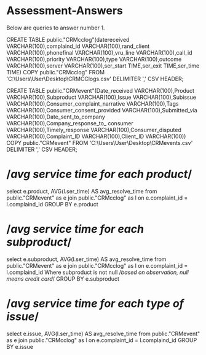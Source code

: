 # Assessment-Answers
Below are queries to answer number 1.

CREATE TABLE public."CRMcclog"(datereceived VARCHAR(100),complaind_id VARCHAR(100),rand_client VARCHAR(100),phonefinal VARCHAR(100),vru_line VARCHAR(100),call_id VARCHAR(100),priority VARCHAR(100),type VARCHAR(100),outcome VARCHAR(100),server VARCHAR(100),ser_start TIME,ser_exit TIME,ser_time TIME)
COPY public."CRMcclog" FROM 'C:\Users\User\Desktop\CRMCClogs.csv' DELIMITER ',' CSV HEADER;

CREATE TABLE public."CRMevent"(Date_received VARCHAR(100),Product VARCHAR(100),Subproduct VARCHAR(100),Issue VARCHAR(100),Subissue VARCHAR(100),Consumer_complaint_narrative VARCHAR(100),Tags VARCHAR(100),Consumer_consent_provided VARCHAR(100),Submitted_via VARCHAR(100),Date_sent_to_company VARCHAR(100),Company_response_to_ consumer VARCHAR(100),Timely_response VARCHAR(100),Consumer_disputed VARCHAR(100),Complaint_ID VARCHAR(100),Client_ID VARCHAR(100))
COPY public."CRMevent" FROM 'C:\Users\User\Desktop\CRMevents.csv' DELIMITER ',' CSV HEADER;

# /*avg service time for each product*/
select e.product,
AVG(l.ser_time) AS avg_resolve_time
from public."CRMevent" as e
join
public."CRMcclog" as l
on e.complaint_id = l.complaind_id
GROUP BY e.product

# /*avg service time for each subproduct*/
select e.subproduct,
AVG(l.ser_time) AS avg_resolve_time
from public."CRMevent" as e
join
public."CRMcclog" as l
on e.complaint_id = l.complaind_id
Where subproduct is not null /*based on observation, null means credit card*/
GROUP BY  e.subproduct

# /*avg service time for each type of issue*/
select e.issue,
AVG(l.ser_time) AS avg_resolve_time
from public."CRMevent" as e
join
public."CRMcclog" as l
on e.complaint_id = l.complaind_id
GROUP BY  e.issue
